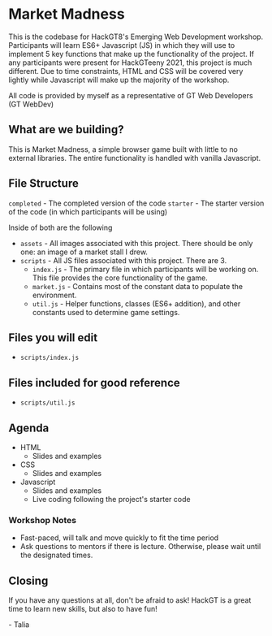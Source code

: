 # Market Madness
This is the codebase for HackGT8's Emerging Web Development workshop. Participants will learn ES6+ Javascript (JS) in which they will use to implement 5 key functions that make up the functionality of the project. If any participants were present for HackGTeeny 2021, this project is much different. Due to time constraints, HTML and CSS will be covered very lightly while Javascript will make up the majority of the workshop.

All code is provided by myself as a representative of GT Web Developers (GT WebDev)

## What are we building?
This is Market Madness, a simple browser game built with little to no external libraries. The entire functionality is handled with vanilla Javascript.

## File Structure
`completed` - The completed version of the code
`starter` - The starter version of the code (in which participants will be using)

Inside of both are the following
- `assets` - All images associated with this project. There should be only one: an image of a market stall I drew.
- `scripts` - All JS files associated with this project. There are 3.
  - `index.js` - The primary file in which participants will be working on. This file provides the core functionality of the game.
  - `market.js` - Contains most of the constant data to populate the environment.
  - `util.js` - Helper functions, classes (ES6+ addition), and other constants used to determine game settings.

## Files you will edit
- `scripts/index.js`

## Files included for good reference
- `scripts/util.js`

## Agenda
- HTML
  - Slides and examples
- CSS
  - Slides and examples
- Javascript
  - Slides and examples
  - Live coding following the project's starter code

### Workshop Notes
- Fast-paced, will talk and move quickly to fit the time period
- Ask questions to mentors if there is lecture. Otherwise, please wait until the designated times.

## Closing
If you have any questions at all, don't be afraid to ask! HackGT is a great time to learn new skills, but also to have fun!

\- Talia
